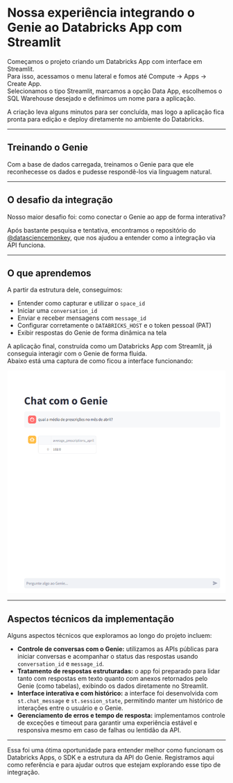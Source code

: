 # Nossa experiência integrando o Genie ao Databricks App com Streamlit

Começamos o projeto criando um Databricks App com interface em Streamlit.  
Para isso, acessamos o menu lateral e fomos até Compute → Apps → Create App.  
Selecionamos o tipo Streamlit, marcamos a opção Data App, escolhemos o SQL Warehouse desejado e definimos um nome para a aplicação.

A criação leva alguns minutos para ser concluída, mas logo a aplicação fica pronta para edição e deploy diretamente no ambiente do Databricks.

---

## Treinando o Genie

Com a base de dados carregada, treinamos o Genie para que ele reconhecesse os dados e pudesse respondê-los via linguagem natural.

---

## O desafio da integração

Nosso maior desafio foi: como conectar o Genie ao app de forma interativa?

Após bastante pesquisa e tentativa, encontramos o repositório do [@datasciencemonkey](https://github.com/datasciencemonkey), que nos ajudou a entender como a integração via API funciona.

---

## O que aprendemos

A partir da estrutura dele, conseguimos:

- Entender como capturar e utilizar o `space_id`
- Iniciar uma `conversation_id`
- Enviar e receber mensagens com `message_id`
- Configurar corretamente o `DATABRICKS_HOST` e o token pessoal (PAT)
- Exibir respostas do Genie de forma dinâmica na tela

A aplicação final, construída como um Databricks App com Streamlit, já conseguia interagir com o Genie de forma fluida.  
Abaixo está uma captura de como ficou a interface funcionando:

![Interface do app com Genie integrado](img.png)

---

## Aspectos técnicos da implementação

Alguns aspectos técnicos que exploramos ao longo do projeto incluem:

- **Controle de conversas com o Genie:** utilizamos as APIs públicas para iniciar conversas e acompanhar o status das respostas usando `conversation_id` e `message_id`.
- **Tratamento de respostas estruturadas:** o app foi preparado para lidar tanto com respostas em texto quanto com anexos retornados pelo Genie (como tabelas), exibindo os dados diretamente no Streamlit.
- **Interface interativa e com histórico:** a interface foi desenvolvida com `st.chat_message` e `st.session_state`, permitindo manter um histórico de interações entre o usuário e o Genie.
- **Gerenciamento de erros e tempo de resposta:** implementamos controle de exceções e timeout para garantir uma experiência estável e responsiva mesmo em caso de falhas ou lentidão da API.

---

Essa foi uma ótima oportunidade para entender melhor como funcionam os Databricks Apps, o SDK e a estrutura da API do Genie. Registramos aqui como referência e para ajudar outros que estejam explorando esse tipo de integração.
